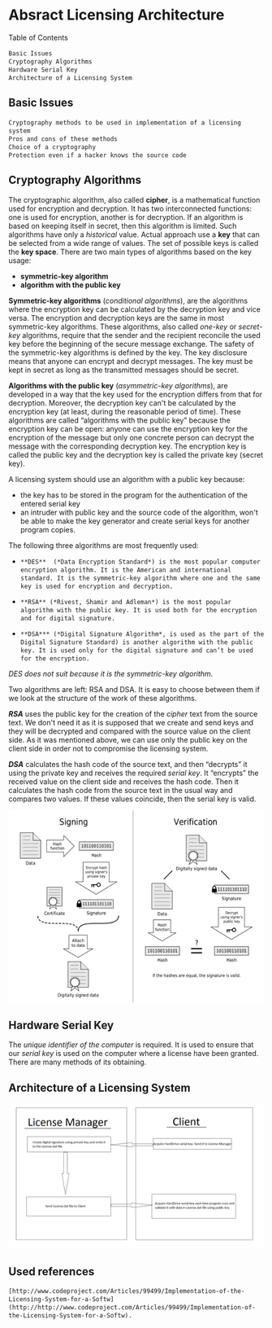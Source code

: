 
# Absract Licensing Architecture #

Table of Contents

    Basic Issues
    Cryptography Algorithms
    Hardware Serial Key
    Architecture of a Licensing System

## Basic Issues ##

    Cryptography methods to be used in implementation of a licensing system
    Pros and cons of these methods
    Choice of a cryptography
    Protection even if a hacker knows the source code

## Cryptography Algorithms ##

The cryptographic algorithm, also called **cipher**, is a mathematical function used for encryption and decryption. It has two interconnected functions: one is used for encryption, another is for decryption. If an algorithm is based on keeping itself in secret, then this algorithm is limited. Such algorithms have only a *historical* value. Actual approach use a **key** that can be selected from a wide range of values. The set of possible keys is called the **key space**. There are two main types of algorithms based on the key usage: 

- **symmetric-key algorithm** 
- **algorithm with the public key**

**Symmetric-key algorithms** (*conditional algorithms*), are the algorithms where the encryption key can be calculated by the decryption key and vice versa. The encryption and decryption keys are the same in most symmetric-key algorithms. These algorithms, also called *one-key* or *secret-key* algorithms, require that the sender and the recipient reconcile the used key before the beginning of the secure message exchange. The safety of the symmetric-key algorithms is defined by the key. The key disclosure means that anyone can encrypt and decrypt messages. The key must be kept in secret as long as the transmitted messages should be secret.

**Algorithms with the public key** (*asymmetric-key algorithms*), are developed in a way that the key used for the encryption differs from that for decryption. Moreover, the decryption key can't be calculated by the encryption key (at least, during the reasonable period of time). These algorithms are called “algorithms with the public key” because the encryption key can be open: anyone can use the encryption key for the encryption of the message but only one concrete person can decrypt the message with the corresponding decryption key. The encryption key is called the public key and the decryption key is called the private key (secret key).

A licensing system should use an algorithm with a public key because:

 - the key has to be stored in the program for the authentication of the entered serial key
-  an intruder with public key and the source code of the algorithm, won't be able to make the key generator and create serial keys for another program copies.

The following three algorithms are most frequently used:

-     **DES**  (*Data Encryption Standard*) is the most popular computer encryption algorithm. It is the American and international standard. It is the symmetric-key algorithm where one and the same key is used for encryption and decryption.

-     **RSA** (*Rivest, Shamir and Adleman*) is the most popular algorithm with the public key. It is used both for the encryption and for digital signature.

-     **DSA*** (*Digital Signature Algorithm*, is used as the part of the Digital Signature Standard) is another algorithm with the public key. It is used only for the digital signature and can’t be used for the encryption.

*DES does not suit because it is the symmetric-key algorithm*.

Two algorithms are left: RSA and DSA. It is easy to choose between them if we look at the structure of the work of these algorithms.

***RSA*** uses the public key for the creation of the *cipher* text from the source text. We don't need it as it is supposed that we create and send keys and they will be decrypted and compared with the source value on the client side. As it was mentioned above, we can use only the public key on the client side in order not to compromise the licensing system.

***DSA*** calculates the hash code of the source text, and then “decrypts” it using the private key and receives the required *serial key*. It “encrypts” the received value on the client side and receives the hash code. Then it calculates the hash code from the source text in the usual way and compares two values. If these values coincide, then the serial key is valid.

![Alt text](svg2raster.png?raw=true "Using serial key")

## Hardware Serial Key ##

The *unique identifier of the computer* is required. It is used to ensure that our *serial key* is used on the computer where a license have been granted. There are many methods of its obtaining.
 
## Architecture of a Licensing System ##

![Alt text](schema.png?raw=true "Basic scheme of a licensing system")

## Used references ##

    [http://www.codeproject.com/Articles/99499/Implementation-of-the-Licensing-System-for-a-Softw](http://http://www.codeproject.com/Articles/99499/Implementation-of-the-Licensing-System-for-a-Softw).
 



